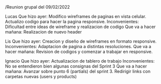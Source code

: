 /Reunion grupal del 09/02/2022

Lucas
Que hizo ayer: Modifico wireframes  de paginas en vista celular. Actualizo codigo para hacer la pagina responsive.
Inconvenientes: Dificultad entre ideas de wireframe y realizacion de codigo
Que va a hacer mañana: Realizacion de nuevo header

Lis
Que hizo ayer: Creacion y diseño de wireframes en formato responsive.
Inconvenientes: Adaptacion de pagina a distintas resoluciones.
Que va a hacer mañana: Revision de codigos y comenzar a trabajar en responsive.

Ignacio
Que hizo ayer: Actualizacion de tablero de trabajo
Inconvenientes: No se entendieron bien algunas consignas del Sprint 3
Que va a hacer mañana: Avanzar sobre punto 6 (partials) del sprint 3. Redirigir links con carpetas nuevas (users y products)
